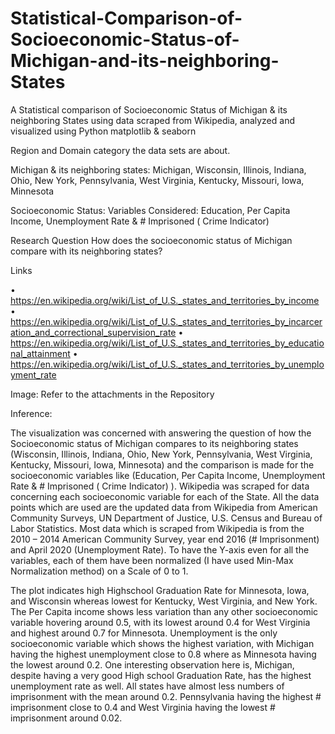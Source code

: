# Statistical-Comparison-of-Socioeconomic-Status-of-Michigan-and-its-neighboring-States
A Statistical comparison of Socioeconomic Status of Michigan &amp; its neighboring States using data scraped from Wikipedia, analyzed and visualized using Python matplotlib &amp; seaborn


Region and Domain category the data sets are about.

Michigan & its neighboring states:
Michigan, Wisconsin, Illinois, Indiana, Ohio, New York, Pennsylvania, West Virginia, Kentucky, Missouri, Iowa, Minnesota

Socioeconomic Status: Variables Considered: Education, Per Capita Income, Unemployment Rate & # Imprisoned ( Crime Indicator)

Research Question
	How does the socioeconomic status of Michigan compare with its neighboring states?


Links


•	https://en.wikipedia.org/wiki/List_of_U.S._states_and_territories_by_income
•	https://en.wikipedia.org/wiki/List_of_U.S._states_and_territories_by_incarceration_and_correctional_supervision_rate
•	https://en.wikipedia.org/wiki/List_of_U.S._states_and_territories_by_educational_attainment
•	https://en.wikipedia.org/wiki/List_of_U.S._states_and_territories_by_unemployment_rate 

Image: Refer to the attachments in the Repository

Inference:

The visualization was concerned with answering the question of how the Socioeconomic status of Michigan compares to its neighboring states (Wisconsin, Illinois, Indiana, Ohio, New York, Pennsylvania, West Virginia, Kentucky, Missouri, Iowa, Minnesota) and the comparison is made for the socioeconomic variables like (Education, Per Capita Income, Unemployment Rate & # Imprisoned ( Crime Indicator) ).
Wikipedia was scraped for data concerning each socioeconomic variable for each of the State. All the data points which are used are the updated data from Wikipedia from American Community Surveys, UN Department of Justice, U.S. Census and Bureau of Labor Statistics. Most data which is scraped from Wikipedia is from the 2010 – 2014 American Community Survey, year end 2016 (# Imprisonment) and April 2020 (Unemployment Rate). To have the Y-axis even for all the variables, each of them have been normalized (I have used Min-Max Normalization method) on a Scale of 0 to 1.

The plot indicates high Highschool Graduation Rate for Minnesota, Iowa, and Wisconsin whereas lowest for Kentucky, West Virginia, and New York. The Per Capita income shows less variation than any other socioeconomic variable hovering around 0.5, with its lowest around 0.4 for West Virginia and highest around 0.7 for Minnesota. Unemployment is the only socioeconomic variable which shows the highest variation, with Michigan having the highest unemployment close to 0.8 where as Minnesota having the lowest around 0.2. One interesting observation here is, Michigan, despite having a very good High school Graduation Rate, has the highest unemployment rate as well. All states have almost less numbers of imprisonment with the mean around 0.2. Pennsylvania having the highest # imprisonment close to 0.4 and West Virginia having the lowest # imprisonment around 0.02.
